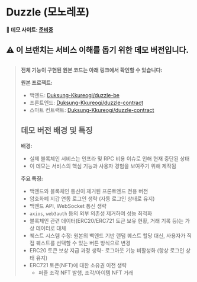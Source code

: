# Duzzle (모노레포)

**🔗 데모 사이트: [준비중]()**


## ⚠️ 이 브랜치는 서비스 이해를 돕기 위한 데모 버전입니다.
## 
> **전체 기능이 구현된 원본 코드는 아래 링크에서 확인할 수 있습니다:**
> 
> **원본 프로젝트:** 
> - 백엔드: [Duksung-Kkureogi/duzzle-be](https://github.com/Duksung-Kkureogi/duzzle-be)
> - 프론트엔드: [Duksung-Kkureogi/duzzle-contract](https://github.com/Duksung-Kkureogi/duzzle_fe.git)
> - 스마트 컨트랙트: [Duksung-Kkureogi/duzzle-contract](https://github.com/Duksung-Kkureogi/duzzle-contract.git)
> 
> 
> ## 데모 버전 배경 및 특징
>
>**배경:**
>- 실제 블록체인 서비스는 인프라 및 RPC 비용 이슈로 인해 현재 중단된 상태
>- 이 데모는 서비스의 핵심 기능과 사용자 경험을 보여주기 위해 제작됨
>
>**주요 특징:**
>- 백엔드와 블록체인 통신이 제거된 프론트엔드 전용 버전
>- 암호화폐 지갑 연동 로그인 생략 (자동 로그인 상태로 유지)
>- 백엔드 API, WebSocket 통신 생략
>- `axios`, `web3auth` 등의 외부 의존성 제거하여 성능 최적화
>- 블록체인 관련 데이터(ERC20/ERC721 토큰 보유 현황, 거래 기록 등)는 가상 데이터로 대체
>- 퀘스트 시스템 수정: 원본의 백엔드 기반 랜덤 퀘스트 할당 대신, 사용자가 직접 퀘스트를 선택할 수 있는 버튼 방식으로 변경
>- ERC20 토큰 보상 지급 과정 생략- 로그아웃 기능 비활성화 (항상 로그인 상태 유지)
>- ERC721 토큰(NFT)에 대한 소유권 이전 생략
>    - 퍼즐 조각 NFT 발행, 조각/아이템 NFT 거래